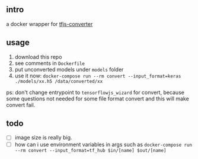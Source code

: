 ## intro
a docker wrapper for [tfjs-converter](https://github.com/tensorflow/tfjs/blob/master/tfjs-converter/README.md)

## usage
1. download this repo
1. see comments in `Dockerfile`
1. put unconverted models under `models` folder
1. use it now: `docker-compose run --rm convert --input_format=keras ./models/xx.h5 /data/converted/xx`

ps: don't change entrypoint to `tensorflowjs_wizard` for convert, because some questions not needed for some file format convert and this will make convert fail. 

## todo
- [ ] image size is really big.
- [ ] how can i use environment variables in args such as `docker-compose run --rm convert --input_format=tf_hub $in/[name] $out/[name]`
